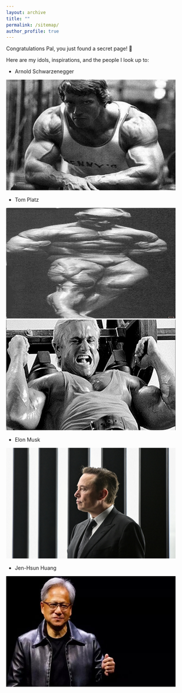 ```yaml
---
layout: archive
title: ""
permalink: /sitemap/
author_profile: true
---
```


Congratulations Pal, you just found a secret page! 👀

Here are my idols, inspirations, and the people I look up to:

- Arnold Schwarzenegger
<p align="left">
  <img width="460" height="300" src="/images/arnold-staring.jpeg">
</p>

- Tom Platz
<p align="left">
  <img width="460" height="300" src="/images/tom-platz.jpg">
  <img width="460" height="300" src="/images/tom-platz-lifting.jpg">
</p>

- Elon Musk
<p align="left">
  <img width="460" height="300" src="/images/elon.jpg">
</p>

- Jen-Hsun Huang
<p align="left">
  <img width="460" height="300" src="/images/jen-hsun-huang.jpg">
</p>
